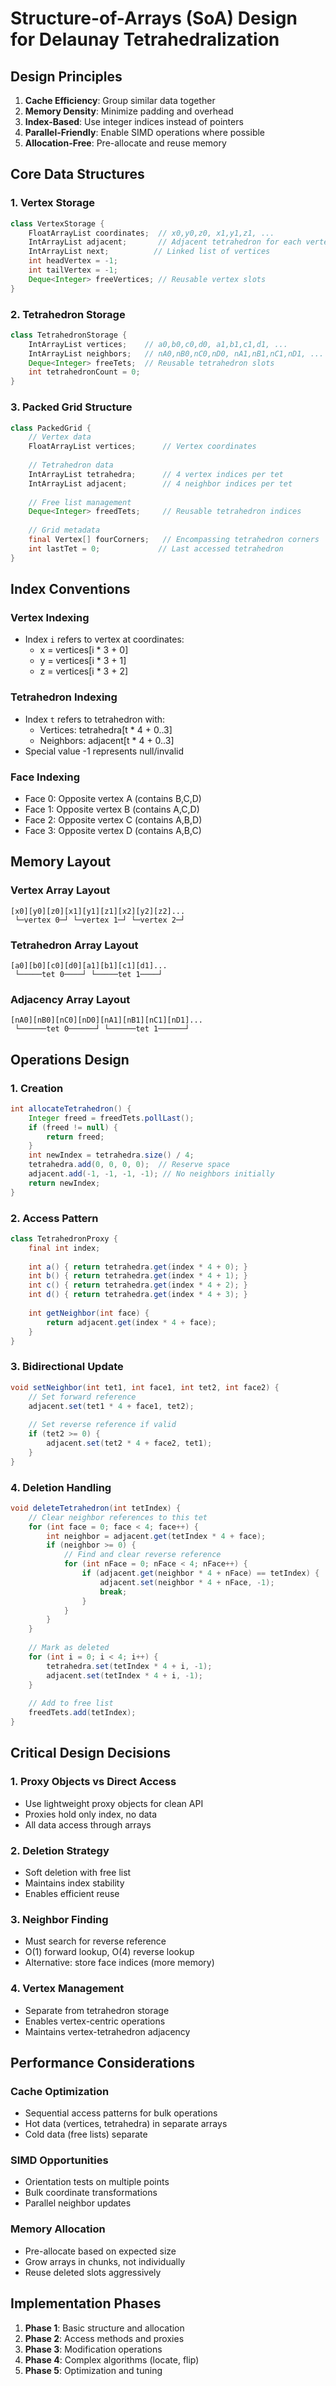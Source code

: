 # Structure-of-Arrays (SoA) Design for Delaunay Tetrahedralization

## Design Principles

1. **Cache Efficiency**: Group similar data together
2. **Memory Density**: Minimize padding and overhead
3. **Index-Based**: Use integer indices instead of pointers
4. **Parallel-Friendly**: Enable SIMD operations where possible
5. **Allocation-Free**: Pre-allocate and reuse memory

## Core Data Structures

### 1. Vertex Storage
```java
class VertexStorage {
    FloatArrayList coordinates;  // x0,y0,z0, x1,y1,z1, ...
    IntArrayList adjacent;       // Adjacent tetrahedron for each vertex
    IntArrayList next;          // Linked list of vertices
    int headVertex = -1;
    int tailVertex = -1;
    Deque<Integer> freeVertices; // Reusable vertex slots
}
```

### 2. Tetrahedron Storage
```java
class TetrahedronStorage {
    IntArrayList vertices;    // a0,b0,c0,d0, a1,b1,c1,d1, ...
    IntArrayList neighbors;   // nA0,nB0,nC0,nD0, nA1,nB1,nC1,nD1, ...
    Deque<Integer> freeTets;  // Reusable tetrahedron slots
    int tetrahedronCount = 0;
}
```

### 3. Packed Grid Structure
```java
class PackedGrid {
    // Vertex data
    FloatArrayList vertices;      // Vertex coordinates
    
    // Tetrahedron data  
    IntArrayList tetrahedra;      // 4 vertex indices per tet
    IntArrayList adjacent;        // 4 neighbor indices per tet
    
    // Free list management
    Deque<Integer> freedTets;     // Reusable tetrahedron indices
    
    // Grid metadata
    final Vertex[] fourCorners;   // Encompassing tetrahedron corners
    int lastTet = 0;             // Last accessed tetrahedron
}
```

## Index Conventions

### Vertex Indexing
- Index `i` refers to vertex at coordinates:
  - x = vertices[i * 3 + 0]
  - y = vertices[i * 3 + 1]  
  - z = vertices[i * 3 + 2]

### Tetrahedron Indexing
- Index `t` refers to tetrahedron with:
  - Vertices: tetrahedra[t * 4 + 0..3]
  - Neighbors: adjacent[t * 4 + 0..3]
- Special value -1 represents null/invalid

### Face Indexing
- Face 0: Opposite vertex A (contains B,C,D)
- Face 1: Opposite vertex B (contains A,C,D)
- Face 2: Opposite vertex C (contains A,B,D)
- Face 3: Opposite vertex D (contains A,B,C)

## Memory Layout

### Vertex Array Layout
```
[x0][y0][z0][x1][y1][z1][x2][y2][z2]...
 └─vertex 0─┘ └─vertex 1─┘ └─vertex 2─┘
```

### Tetrahedron Array Layout
```
[a0][b0][c0][d0][a1][b1][c1][d1]...
 └─────tet 0────┘ └─────tet 1────┘
```

### Adjacency Array Layout
```
[nA0][nB0][nC0][nD0][nA1][nB1][nC1][nD1]...
 └──────tet 0──────┘ └──────tet 1──────┘
```

## Operations Design

### 1. Creation
```java
int allocateTetrahedron() {
    Integer freed = freedTets.pollLast();
    if (freed != null) {
        return freed;
    }
    int newIndex = tetrahedra.size() / 4;
    tetrahedra.add(0, 0, 0, 0);  // Reserve space
    adjacent.add(-1, -1, -1, -1); // No neighbors initially
    return newIndex;
}
```

### 2. Access Pattern
```java
class TetrahedronProxy {
    final int index;
    
    int a() { return tetrahedra.get(index * 4 + 0); }
    int b() { return tetrahedra.get(index * 4 + 1); }
    int c() { return tetrahedra.get(index * 4 + 2); }
    int d() { return tetrahedra.get(index * 4 + 3); }
    
    int getNeighbor(int face) { 
        return adjacent.get(index * 4 + face); 
    }
}
```

### 3. Bidirectional Update
```java
void setNeighbor(int tet1, int face1, int tet2, int face2) {
    // Set forward reference
    adjacent.set(tet1 * 4 + face1, tet2);
    
    // Set reverse reference if valid
    if (tet2 >= 0) {
        adjacent.set(tet2 * 4 + face2, tet1);
    }
}
```

### 4. Deletion Handling
```java
void deleteTetrahedron(int tetIndex) {
    // Clear neighbor references to this tet
    for (int face = 0; face < 4; face++) {
        int neighbor = adjacent.get(tetIndex * 4 + face);
        if (neighbor >= 0) {
            // Find and clear reverse reference
            for (int nFace = 0; nFace < 4; nFace++) {
                if (adjacent.get(neighbor * 4 + nFace) == tetIndex) {
                    adjacent.set(neighbor * 4 + nFace, -1);
                    break;
                }
            }
        }
    }
    
    // Mark as deleted
    for (int i = 0; i < 4; i++) {
        tetrahedra.set(tetIndex * 4 + i, -1);
        adjacent.set(tetIndex * 4 + i, -1);
    }
    
    // Add to free list
    freedTets.add(tetIndex);
}
```

## Critical Design Decisions

### 1. Proxy Objects vs Direct Access
- Use lightweight proxy objects for clean API
- Proxies hold only index, no data
- All data access through arrays

### 2. Deletion Strategy
- Soft deletion with free list
- Maintains index stability
- Enables efficient reuse

### 3. Neighbor Finding
- Must search for reverse reference
- O(1) forward lookup, O(4) reverse lookup
- Alternative: store face indices (more memory)

### 4. Vertex Management
- Separate from tetrahedron storage
- Enables vertex-centric operations
- Maintains vertex-tetrahedron adjacency

## Performance Considerations

### Cache Optimization
- Sequential access patterns for bulk operations
- Hot data (vertices, tetrahedra) in separate arrays
- Cold data (free lists) separate

### SIMD Opportunities
- Orientation tests on multiple points
- Bulk coordinate transformations
- Parallel neighbor updates

### Memory Allocation
- Pre-allocate based on expected size
- Grow arrays in chunks, not individually
- Reuse deleted slots aggressively

## Implementation Phases

1. **Phase 1**: Basic structure and allocation
2. **Phase 2**: Access methods and proxies
3. **Phase 3**: Modification operations
4. **Phase 4**: Complex algorithms (locate, flip)
5. **Phase 5**: Optimization and tuning